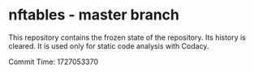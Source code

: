 # nftables - master branch

This repository contains the frozen state of the repository.
Its history is cleared. It is used only for static code
analysis with Codacy.

Commit Time: 1727053370